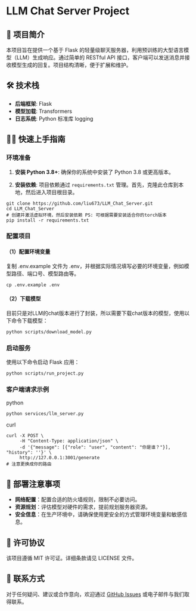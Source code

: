 
# LLM Chat Server Project

## 📖 项目简介

本项目旨在提供一个基于 Flask 的轻量级聊天服务器，利用预训练的大型语言模型（LLM）生成响应。通过简单的 RESTful API 接口，客户端可以发送消息并接收模型生成的回复。项目结构清晰，便于扩展和维护。

## 🛠 技术栈

- **后端框架**: Flask
- **模型加载**: Transformers
- **日志系统**: Python 标准库 logging

## 🏃‍♂️ 快速上手指南

### 环境准备

1. **安装 Python 3.8+**: 确保你的系统中安装了 Python 3.8 或更高版本。

2. **安装依赖**: 项目依赖通过 `requirements.txt` 管理。首先，克隆此仓库到本地，然后进入项目根目录。

```shell
git clone https://github.com/liu673/LLM_Chat_Server.git
cd LLM_Chat_Server
# 创建并激活虚拟环境，然后安装依赖 PS: 可根据需要安装适合你的torch版本
pip install -r requirements.txt
```

### 配置项目

#### （1）配置环境变量
复制 .env.example 文件为 .env，并根据实际情况填写必要的环境变量，例如模型路径、端口号、模型路由等。
```shell
cp .env.example .env
```

#### （2）下载模型
目前只是对LLM的chat版本进行了封装，所以需要下载chat版本的模型，使用以下命令下载模型：
```shell
python scripts/download_model.py
```

### 启动服务
使用以下命令启动 Flask 应用：
```shell
python scripts/run_project.py
```

### 客户端请求示例
python
```shell
python services/llm_server.py
```
curl
```shell
curl -X POST \
     -H "Content-Type: application/json" \
     -d '{"message": [{"role": "user", "content": "你是谁？"}], "history": ''}' \
     http://127.0.0.1:3001/generate
# 注意更换成你的路由
```

## 🚀 部署注意事项
- **网络配置**：配置合适的防火墙规则，限制不必要访问。
- **资源规划**：评估模型对硬件的需求，提前规划服务器资源。
- **安全信息**：在生产环境中，请确保使用更安全的方式管理环境变量和敏感信息。


## 📄 许可协议
该项目遵循 MIT 许可证。详细条款请见 LICENSE 文件。

## 💬 联系方式
对于任何疑问、建议或合作意向，欢迎通过 [GitHub Issues](https://github.com/liu673/LLM_Chat_Server/issues) 或电子邮件与我们取得联系。

